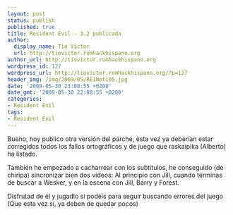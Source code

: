 ```yaml
---
layout: post
status: publish
published: true
title: Resident Evil - 3.2 publicada
author:
  display_name: Tío Víctor
  url: http://tiovictor.romhackhispano.org
author_url: http://tiovictor.romhackhispano.org
wordpress_id: 127
wordpress_url: http://tiovictor.romhackhispano.org/?p=127
header_img: /img/2009/05/RE1Noti05.jpg
date: '2009-05-30 23:08:55 +0200'
date_gmt: '2009-05-30 22:08:55 +0200'
categories:
- Resident Evil
tags:
- Resident Evil
---
```

Bueno, hoy publico otra versión del parche, esta vez ya deberían estar corregidos todos los fallos ortográficos y de juego que raskaipika (Alberto) ha listado.

También he empezado a cacharrear con los subtitulos, he conseguido (de chiripa) sincronizar bien dos vídeos: Al principio con Jill, cuando terminas de buscar a Wesker, y en la escena con Jill, Barry y Forest.

Disfrutad de él y jugadlo si podéis para seguir buscando errores del juego (Que esta vez sí, ya deben de quedar pocos)